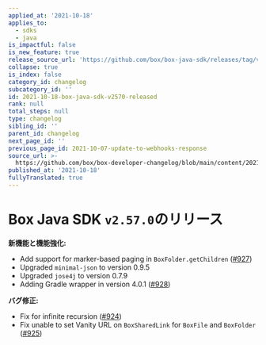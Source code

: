 ```yaml
---
applied_at: '2021-10-18'
applies_to:
  - sdks
  - java
is_impactful: false
is_new_feature: true
release_source_url: 'https://github.com/box/box-java-sdk/releases/tag/v2.57.0'
collapse: true
is_index: false
category_id: changelog
subcategory_id: ''
id: 2021-10-18-box-java-sdk-v2570-released
rank: null
total_steps: null
type: changelog
sibling_id: ''
parent_id: changelog
next_page_id: ''
previous_page_id: 2021-10-07-update-to-webhooks-response
source_url: >-
  https://github.com/box/box-developer-changelog/blob/main/content/2021/10-18-box-java-sdk-v2570-released.md
published_at: '2021-10-18'
fullyTranslated: true
---
```

# Box Java SDK `v2.57.0`のリリース

**新機能と機能強化:**

* Add support for marker-based paging in `BoxFolder.getChildren` ([#927][1])
* Upgraded `minimal-json` to version 0.9.5
* Upgraded `jose4j` to version 0.7.9
* Adding Gradle wrapper in version 4.0.1 ([#928][2])

**バグ修正:**

* Fix for infinite recursion ([#924][3])
* Fix unable to set Vanity URL on `BoxSharedLink` for `BoxFile` and `BoxFolder` ([#925][4])

[1]: https://github.com/box/box-java-sdk/pull/927

[2]: https://github.com/box/box-java-sdk/pull/928

[3]: https://github.com/box/box-java-sdk/pull/924

[4]: https://github.com/box/box-java-sdk/issues/925
